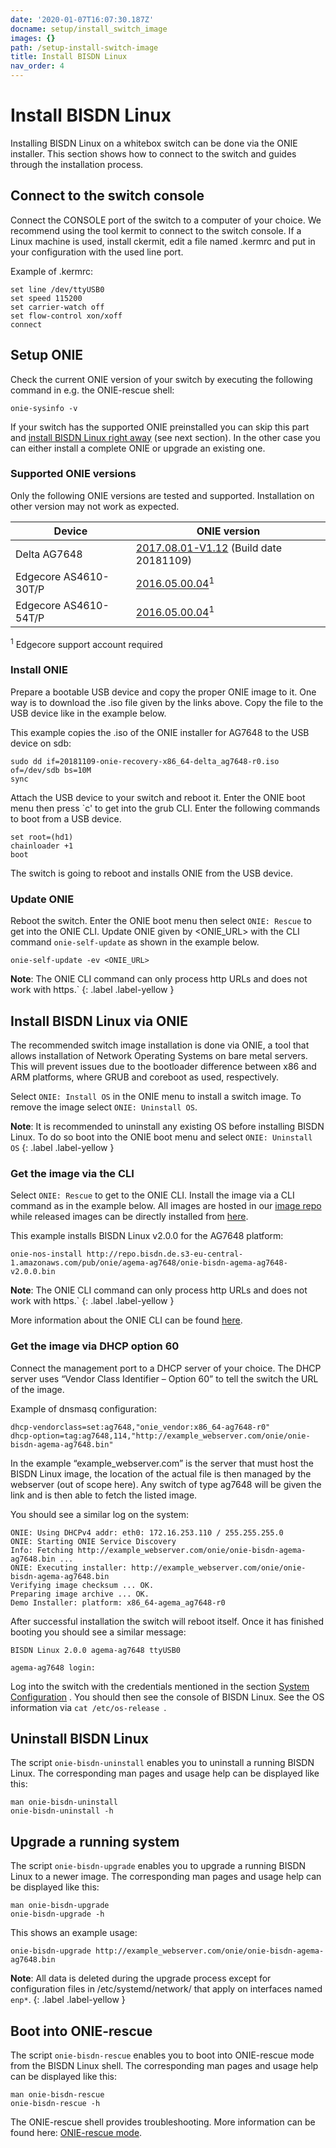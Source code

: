 ```yaml
---
date: '2020-01-07T16:07:30.187Z'
docname: setup/install_switch_image
images: {}
path: /setup-install-switch-image
title: Install BISDN Linux
nav_order: 4
---
```


# Install BISDN Linux

Installing BISDN Linux on a whitebox switch can be done via the ONIE installer. This section shows how to connect to the switch and guides through the installation process.

## Connect to the switch console

Connect the CONSOLE port of the switch to a computer of your choice. We recommend using the tool kermit to connect to the switch console. If a Linux machine is used, install ckermit, edit a file named .kermrc and put in your configuration with the used line port.

Example of .kermrc:

```
set line /dev/ttyUSB0
set speed 115200
set carrier-watch off
set flow-control xon/xoff
connect
```

## Setup ONIE 

Check the current ONIE version of your switch by executing the following command in e.g. the ONIE-rescue shell:

```
onie-sysinfo -v
```

If your switch has the supported ONIE preinstalled you can skip this part and [install BISDN Linux right away](install_switch_image.md#install-bisdn-linux-via-onie) (see next section). In the other case you can either install a complete ONIE or upgrade an existing one.

### Supported ONIE versions

Only the following ONIE versions are tested and supported. Installation on other version may not work as expected.

| Device                 | ONIE version    |
|------------------------|-----------------|
| Delta AG7648           |[2017.08.01-V1.12](https://github.com/DeltaProducts/AG7648/tree/master/onie_image/) (Build date 20181109) |
| Edgecore AS4610-30T/P  |[2016.05.00.04](https://support.edge-core.com/hc/en-us/articles/360035081033-AS4610-ONIE-v2016-05-00-04)<sup>1</sup> |
| Edgecore AS4610-54T/P  |[2016.05.00.04](https://support.edge-core.com/hc/en-us/articles/360033232494-AS4610-ONIE-v2016-05-00-04)<sup>1</sup> |

<sup>1</sup> Edgecore support account required

### Install ONIE

Prepare a bootable USB device and copy the proper ONIE image to it. One way is to download the .iso file given by the links above. Copy the file to the USB device like in the example below.


This example copies the .iso of the ONIE installer for AG7648 to the USB device on sdb:
```
sudo dd if=20181109-onie-recovery-x86_64-delta_ag7648-r0.iso of=/dev/sdb bs=10M
sync
```

Attach the USB device to your switch and reboot it. Enter the ONIE boot menu then press `c' to get into the grub CLI. Enter the following commands to boot from a USB device.

```
set root=(hd1)
chainloader +1
boot
```

The switch is going to reboot and installs ONIE from the USB device.

### Update ONIE

Reboot the switch. Enter the ONIE boot menu then select `ONIE: Rescue` to get into the ONIE CLI. Update ONIE given by <ONIE_URL> with the CLI command `onie-self-update` as shown in the example below.

```
onie-self-update -ev <ONIE_URL>
```

**Note**: The ONIE CLI command can only process http URLs and does not work with https.`
{: .label .label-yellow }

## Install BISDN Linux via ONIE

The recommended switch image installation is done via ONIE, a tool that allows installation of Network Operating Systems on bare metal servers. This will prevent issues due to the bootloader difference between x86 and ARM platforms, where GRUB and coreboot as used, respectively.

Select `ONIE: Install OS` in the ONIE menu to install a switch image. To remove the image select `ONIE: Uninstall OS`.

**Note**: It is recommended to uninstall any existing OS before installing BISDN Linux. To do so boot into the ONIE boot menu and select `ONIE: Uninstall OS`
{: .label .label-yellow }

### Get the image via the CLI

Select `ONIE: Rescue` to get to the ONIE CLI. Install the image via a CLI command as in the example below. All images are hosted in our [image repo](http://repo.bisdn.de/) while released images can be directly installed from [here](http://repo.bisdn.de/pub/onie/).

This example installs BISDN Linux v2.0.0 for the AG7648 platform:
```
onie-nos-install http://repo.bisdn.de.s3-eu-central-1.amazonaws.com/pub/onie/agema-ag7648/onie-bisdn-agema-ag7648-v2.0.0.bin
```

**Note**: The ONIE CLI command can only process http URLs and does not work with https.`
{: .label .label-yellow }

More information about the ONIE CLI can be found [here](https://opencomputeproject.github.io/onie/cli/index.html#onie-nos-install).

### Get the image via DHCP option 60

Connect the management port to a DHCP server of your choice. The DHCP server uses “Vendor Class Identifier – Option 60” to tell the switch the URL of the image.

Example of dnsmasq configuration:

```
dhcp-vendorclass=set:ag7648,"onie_vendor:x86_64-ag7648-r0"
dhcp-option=tag:ag7648,114,"http://example_webserver.com/onie/onie-bisdn-agema-ag7648.bin"
```

In the example “example_webserver.com” is the server that must host the BISDN Linux image, the location of the actual file is then managed by the webserver (out of scope here). Any switch of type ag7648 will be given the link and is then able to fetch the listed image.

You should see a similar log on the system:

```
ONIE: Using DHCPv4 addr: eth0: 172.16.253.110 / 255.255.255.0
ONIE: Starting ONIE Service Discovery
Info: Fetching http://example_webserver.com/onie/onie-bisdn-agema-ag7648.bin ...
ONIE: Executing installer: http://example_webserver.com/onie/onie-bisdn-agema-ag7648.bin
Verifying image checksum ... OK.
Preparing image archive ... OK.
Demo Installer: platform: x86_64-agema_ag7648-r0
```

After successful installation the switch will reboot itself. Once it has finished booting you should see a similar message:

```
BISDN Linux 2.0.0 agema-ag7648 ttyUSB0

agema-ag7648 login:
```

Log into the switch with the credentials mentioned in the section [System Configuration](setup_standalone.md) . You should then see the console of BISDN Linux. See the OS information via `cat /etc/os-release `.

## Uninstall BISDN Linux

The script `onie-bisdn-uninstall` enables you to uninstall a running BISDN Linux. The corresponding man pages and usage help can be displayed like this:

```
man onie-bisdn-uninstall
onie-bisdn-uninstall -h
```

## Upgrade a running system

The script `onie-bisdn-upgrade` enables you to upgrade a running BISDN Linux to a newer image. The corresponding man pages and usage help can be displayed like this:

```
man onie-bisdn-upgrade
onie-bisdn-upgrade -h
```

This shows an example usage:

```
onie-bisdn-upgrade http://example_webserver.com/onie/onie-bisdn-agema-ag7648.bin
```

**Note**: All data is deleted during the upgrade process except for configuration files in /etc/systemd/network/ that apply on interfaces named `enp*`.
{: .label .label-yellow }

## Boot into ONIE-rescue

The script `onie-bisdn-rescue` enables you to boot into ONIE-rescue mode from the BISDN Linux shell. The corresponding man pages and usage help can be displayed like this:

```
man onie-bisdn-rescue
onie-bisdn-rescue -h
```

The ONIE-rescue shell provides troubleshooting. More information can be found here: [ONIE-rescue mode](https://opencomputeproject.github.io/onie/design-spec/nos_interface.html#rescue-and-recovery). 
